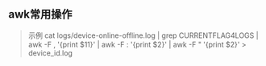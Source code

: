 ## awk常用操作
> 示例
cat logs/device-online-offline.log | grep CURRENTFLAG4LOGS | awk -F , '{print $11}'   | awk -F : '{print $2}' | awk -F \" '{print $2}' > device_id.log